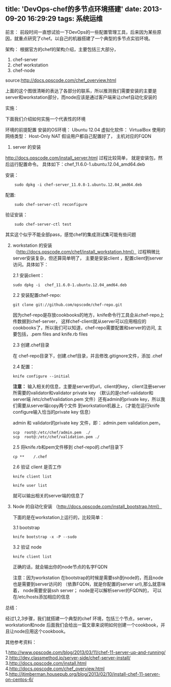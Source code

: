 title: 'DevOps-chef的多节点环境搭建'
date: 2013-09-20 16:29:29
tags: 系统运维
---

前言：
前段时间一直想试验一下DevOps的一些配置管理工具，后来因为某些原因，就重点研究了chef。以自己的机器搭建了一个典型的多节点实验环境。

架构：
根据官方的chef的架构介绍，主要包括三大部分，

1. chef-server
2. chef workstation
3. chef-node

source:http://docs.opscode.com/chef_overview.html

上面的这个图很清晰的表达了各部分的联系，所以推测我们需要安装的主要是server和workstation部分，而node应该是通过客户端来让chef自动化安装的

实施：

下面我们介绍如何实施一个代表性的环境

环境的前提配置
        安装的OS环境： Ubuntu 12.04
        虚拟化软件： VirtualBox
        使用的网络类型： Host-Only NAT
        假设用户都自己配置好了， 主机对应的FQDN

1. server 的安装 

http://docs.opscode.com/install_server.html 过程比较简单， 就是安装包，然后运行配置命令。
具体如下：chef_11.6.0-1.ubuntu.12.04_amd64.deb

安装：

```
    sudo dpkg -i chef-server_11.0.8-1.ubuntu.12.04_amd64.deb
```

配置:

```
    sudo chef-server-ctl reconfigure
```

验证安装：

```
    sudo chef-server-ctl test
```

其实这个似乎不能全部pass，感觉chef的集成测试集可能有些问题

2. workstation 的安装 （http://docs.opscode.com/chef/install_workstation.html）
过程稍微比server安装复杂，但还算简单明了， 主要是安装client ，配置client到server访问。具体如下：

    2.1 安装client：

	```
    sudo dpkg -i  chef_11.6.0-1.ubuntu.12.04_amd64.deb
    ```


    2.2 安装配置chef-repo:

    ```
    git clone git://github.com/opscode/chef-repo.git
    ```

	因为chef-repo是存放cookbooks的地方，knife命令行工具会从chef-repo上传数据到chef-server，
	这样chef-client就从server可以应用相应的cookbooks了，所以我们可以知道，chef-repo需要配置和server的访问,
	主要包括，.pem files and knife.rb files

    2.3 创建.chef目录

	在 chef-repo目录下，创建.chef目录，并且修改.gitignore文件，添加 .chef


    2.4 配置：

    ```
    knife configure --initial
	```

	**注意：** 输入相关的信息，主要是server的url，client的key，client注册server所需要的validator和validator private key
	（默认的是chef-validator和server端 /etc/chef/validation.pem 文件）还有admin的private key，所以我们需要从server端copy两个文件
	到workstation机器上，（才能在运行knife configure输入恰当的private key 信息）

	admin 和 validator的private key 文件，即： admin.pem validation.pem，

	```
    scp  root@:/etc/chef/admin.pem  ./
    scp  root@:/etc/chef/validation.pem ./
    ```

    2.5 将knife.rb和pem文件移到 chef-repo的.chef目录下 

    ```
	cp **    /.chef

	```

    2.6 验证 client 是否工作

    ```
    knife client list

    knife user list
	```

	就可以输出相关的server端的信息了


3. Node 的自动化安装 （http://docs.opscode.com/install_bootstrap.html）

   下面的是在workstation上运行的，比较简单：


    3.1 bootstrap

	```
    knife bootstrap -x -P --sudo
	```

    3.2 验证 node

    ```
    knife client list

	```

	正确的话，就会输出你的node节点的名字FQDN


	注意：因为workstation 在bootstrap的时候是需要ssh到node的，而且node也是需要到server访问的
	（依靠FQDN，就是你配置的server url),那么就意味着， node需要安装ssh server； node是可以解析server的FQDN的，
	可以在/etc/hosts添加相应的信息



总结：

经过1,2,3步骤，我们就搭建一个典型的chef 环境，包括三个节点，server， workstation和node
后面我们会给出一篇文章来说明如何创建一个cookbook，并且让node应用这个cookbook。

其他参考资料：

1.http://www.opscode.com/blog/2013/03/11/chef-11-server-up-and-running/
2.http://dev.classmethod.jp/server-side/chef-server-install/
3.http://docs.opscode.com/install.html
4.http://docs.opscode.com/chef_overview.html
5.http://jtimberman.housepub.org/blog/2013/02/10/install-chef-11-server-on-centos-6/
